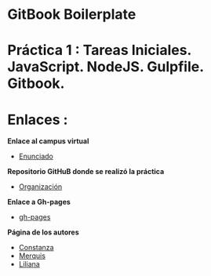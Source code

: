 # GitBook Boilerplate

# Práctica 1 : Tareas Iniciales. JavaScript. NodeJS. Gulpfile. Gitbook.

# Enlaces :

**Enlace al campus virtual**

* [Enunciado](https://crguezl.github.io/ull-esit-1617/practicas/practicagitbook.html)

**Repositorio GitHuB donde se realizó la práctica**

* [Organización](https://github.com/ULL-ESIT-SYTW-1617/tareas-iniciales-merquililycony)

**Enlace a Gh-pages**

* [gh-pages](https://ull-esit-sytw-1617.github.io/tareas-iniciales-merquililycony/)



**Página de los autores**

* [Constanza](http://alu0100673647.github.io)
* [Merquis](http://merquis.github.io)
* [Liliana](https://alu0100762846.github.io/alu0100762846.gtihub.io/)
